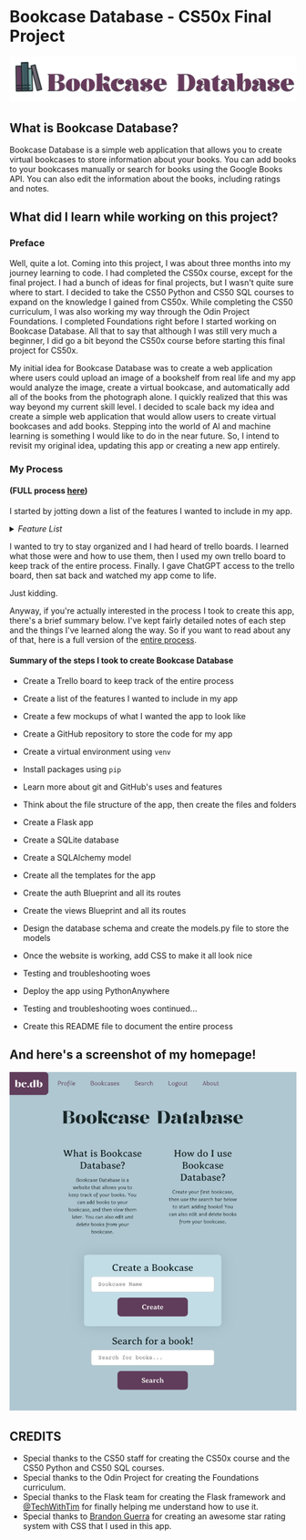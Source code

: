# Bookcase Database - CS50x Final Project

<img src="website/static/images/bcdb-logo-full.png" alt="Bookcase Database logo" width="600" >

## What is Bookcase Database?
Bookcase Database is a simple web application that allows you to 
create virtual bookcases to store information about your books. 
You can add books to your bookcases manually or search for books
using the Google Books API. You can also edit the information about the
books, including ratings and notes.

## What did I learn while working on this project?

### Preface
Well, quite a lot. Coming into this project, I was about three months into
my journey learning to code. I had completed the CS50x course, except for the
final project. I had a bunch of ideas for final projects, but I wasn't quite sure where to start. I decided to take the CS50 Python and CS50 SQL courses to expand on the knowledge I gained from CS50x. While completing the CS50 curriculum, I was also working my way through the Odin Project
Foundations. I completed Foundations right before I started working on 
Bookcase Database. All that to say that although I was still very much a beginner, I did go a bit beyond
the CS50x course before starting this final project for CS50x.

My initial idea for Bookcase Database was to create a web application where
users could upload an image of a bookshelf from real life and my app would 
analyze the image, create a virtual bookcase, and automatically add all of
the books from the photograph alone. I quickly realized that this was way beyond my
current skill level. I decided to scale back my idea and create a simple web
application that would allow users to create virtual bookcases and add books.
Stepping into the world of AI and machine learning is something I would like to
do in the near future. So, I intend to revisit my original idea, updating this
app or creating a new app entirely.

### My Process
#### (FULL process <a href="https://mypetlobster.github.io/bookcase-process/">here</a>)
<p>
I started by jotting down a list of the features I wanted to include in my
app. 
<details>
  <summary><i>Feature List</i></summary>
  <b><img src="design/images/feature-list.jpeg" alt="List of planned features" width="200" height="300"></b>
</details>
</p>

<p>
I wanted to try to stay organized and I had heard of trello boards. I learned
what those were and how to use them, then I used my own trello board to keep track of the entire process. Finally. I gave ChatGPT access to the trello board, then sat back and watched my app come to life.</p>
<p>
Just kidding.
</p>
<p>
Anyway, if you're actually interested in the process I took to create this app, there's a brief summary below. I've kept fairly 
detailed notes of each step and the things I've learned along the way. So if you want to read about any of that, here is a full version of the <a href="https://mypetlobster.github.io/bookcase-process/">entire process</a>.

#### Summary of the steps I took to create Bookcase Database
- Create a Trello board to keep track of the entire process
- Create a list of the features I wanted to include in my app
- Create a few mockups of what I wanted the app to look like
- Create a GitHub repository to store the code for my app
- Create a virtual environment using `venv`
- Install packages using `pip`
- Learn more about git and GitHub's uses and features

- Think about the file structure of the app, then create the files and folders
- Create a Flask app
- Create a SQLite database
- Create a SQLAlchemy model
- Create all the templates for the app
- Create the auth Blueprint and all its routes
- Create the views Blueprint and all its routes
- Design the database schema and create the models.py file to store the models
- Once the website is working, add CSS to make it all look nice
- Testing and troubleshooting woes 

- Deploy the app using PythonAnywhere
- Testing and troubleshooting woes continued...
- Create this README file to document the entire process





## And here's a screenshot of my homepage! 

![](design/images/homepage.jpeg)


## CREDITS
- Special thanks to the CS50 staff for creating the CS50x course and the CS50 Python and CS50 SQL courses.
- Special thanks to the Odin Project for creating the Foundations curriculum.
- Special thanks to the Flask team for creating the Flask framework and <a href="https://www.youtube.com/@TechWithTim">@TechWithTim</a> for finally helping me
    understand how to use it.
- Special thanks to <a href="https://codepen.io/BrandonGuerra">Brandon Guerra</a> for creating an awesome star rating system 
  with CSS that I used in this app.